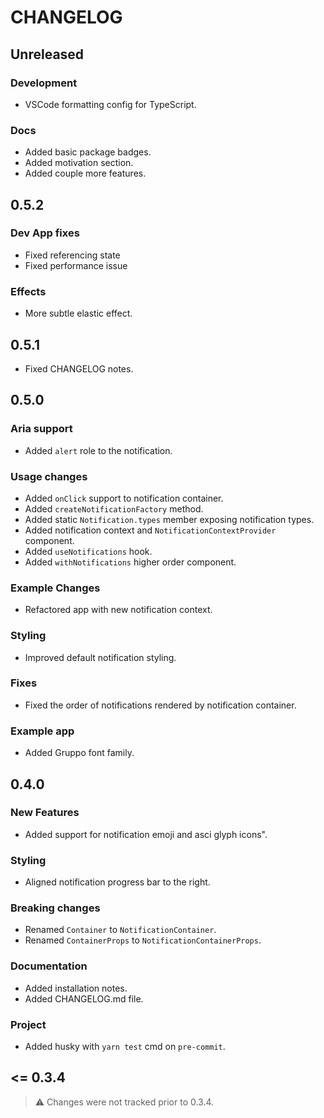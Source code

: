 # CHANGELOG

<!-- ## Unreleased -->

## Unreleased

### Development

- VSCode formatting config for TypeScript.

### Docs

- Added basic package badges.
- Added motivation section.
- Added couple more features.

## 0.5.2

### Dev App fixes

- Fixed referencing state
- Fixed performance issue

### Effects

- More subtle elastic effect.

## 0.5.1

- Fixed CHANGELOG notes.

## 0.5.0

### Aria support

- Added `alert` role to the notification.

### Usage changes

- Added `onClick` support to notification container.
- Added `createNotificationFactory` method.
- Added static `Notification.types` member exposing notification types.
- Added notification context and `NotificationContextProvider` component.
- Added `useNotifications` hook.
- Added `withNotifications` higher order component.

### Example Changes

- Refactored app with new notification context.

### Styling

- Improved default notification styling.

### Fixes

- Fixed the order of notifications rendered by notification container.

### Example app

- Added Gruppo font family.

## 0.4.0

### New Features

- Added support for notification emoji and asci glyph icons".

### Styling

- Aligned notification progress bar to the right.

### Breaking changes

- Renamed `Container` to `NotificationContainer`.
- Renamed `ContainerProps` to `NotificationContainerProps`.

### Documentation

- Added installation notes.
- Added CHANGELOG.md file.

### Project

- Added husky with `yarn test` cmd on `pre-commit`.

## <= 0.3.4

> ⚠️ Changes were not tracked prior to 0.3.4.
